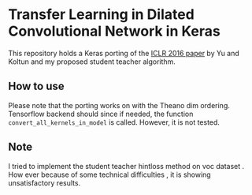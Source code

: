 # Transfer Learning in Dilated Convolutional Network in Keras
This repository holds a Keras porting of the [ICLR 2016 paper](https://arxiv.org/abs/1511.07122) by Yu and Koltun and my proposed student teacher algorithm. 

## How to use

Please note that the porting works on with the Theano dim ordering.
Tensorflow backend should since if needed, the function `convert_all_kernels_in_model` is called.
However, it is not tested.

## Note
I tried to implement the student teacher hintloss method on voc dataset . How ever because of some technical difficulties , it is showing unsatisfactory results.